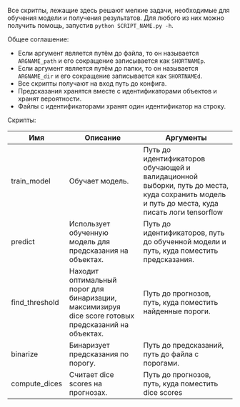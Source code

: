 Все скритпы, лежащие здесь решают мелкие задачи, необходимые для обучения модели и получения результатов. Для любого из них можно получить помощь, запустив `python SCRIPT_NAME.py -h`.

Общее соглашение:
- Если аргумент является путём до файла, то он называется `ARGNAME_path` и его сокращение записывается как `SHORTNAMEp`.
- Если аргумент является путём до папки, то он называется `ARGNAME_dir` и его сокращение записывается как `SHORTNAMEd`.
- Все скрипты получают на вход путь до конфига.
- Предсказания хранятся вместе с идентификаторами объектов и хранят вероятности.
- Файлы с идентификаторами хранят один идентификатор на строку.

Скрипты:

| Имя | Описание| Аргументы |
| --- | ------- | --------- |
| train_model | Обучает модель.| Путь до идентификаторов обучающей и валидационной выборки, путь до места, куда сохранить модель и путь до места, куда писать логи tensorflow |
| predict | Использует обученную модель для предсказания на объектах. | Путь до идентификаторов, путь до обученной модели и путь, куда поместить предсказания. |
| find_threshold | Находит оптимальный порог для бинаризации, максимизируя dice score готовых предсказаний на объектах. | Путь до прогнозов, путь, куда поместить найденные пороги.
| binarize | Бинаризует предсказания по порогу. | Путь до предсказаний, путь до файла с порогами. |
| compute_dices | Считает dice scores на прогнозах. | Путь до прогнозов, путь, куда поместить dice scores |
